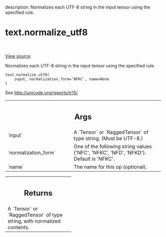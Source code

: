 description: Normalizes each UTF-8 string in the input tensor using the
specified rule.

<div itemscope itemtype="http://developers.google.com/ReferenceObject">
<meta itemprop="name" content="text.normalize_utf8" />
<meta itemprop="path" content="Stable" />
</div>

# text.normalize_utf8

<!-- Insert buttons and diff -->

<table class="tfo-notebook-buttons tfo-api nocontent" align="left">

</table>

<a target="_blank" href="https://github.com/tensorflow/text/tree/master/tensorflow_text/python/ops/normalize_ops.py">View
source</a>

Normalizes each UTF-8 string in the input tensor using the specified rule.

<pre class="devsite-click-to-copy prettyprint lang-py tfo-signature-link">
<code>text.normalize_utf8(
    input, normalization_form=&#x27;NFKC&#x27;, name=None
)
</code></pre>

<!-- Placeholder for "Used in" -->

See http://unicode.org/reports/tr15/

<!-- Tabular view -->
 <table class="responsive fixed orange">
<colgroup><col width="214px"><col></colgroup>
<tr><th colspan="2"><h2 class="add-link">Args</h2></th></tr>

<tr>
<td>
`input`
</td>
<td>
A `Tensor` or `RaggedTensor` of type string. (Must be UTF-8.)
</td>
</tr><tr>
<td>
`normalization_form`
</td>
<td>
One of the following string values ('NFC', 'NFKC',
'NFD', 'NFKD'). Default is 'NFKC'.
</td>
</tr><tr>
<td>
`name`
</td>
<td>
The name for this op (optional).
</td>
</tr>
</table>

<!-- Tabular view -->
 <table class="responsive fixed orange">
<colgroup><col width="214px"><col></colgroup>
<tr><th colspan="2"><h2 class="add-link">Returns</h2></th></tr>
<tr class="alt">
<td colspan="2">
A `Tensor` or `RaggedTensor` of type string, with normalized contents.
</td>
</tr>

</table>
